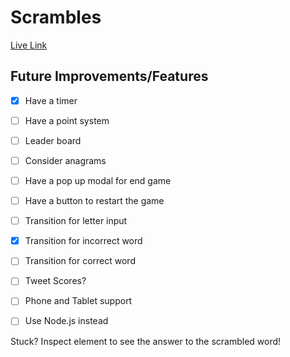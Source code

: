 # Scrambles

[Live Link][link]

[link]: http://scrambles.herokuapp.com/

## Future Improvements/Features

- [x] Have a timer
- [ ] Have a point system
- [ ] Leader board
- [ ] Consider anagrams
- [ ] Have a pop up modal for end game
- [ ] Have a button to restart the game
- [ ] Transition for letter input
- [x] Transition for incorrect word
- [ ] Transition for correct word
- [ ] Tweet Scores?
- [ ] Phone and Tablet support
- [ ] Use Node.js instead


Stuck? Inspect element to see the answer to the scrambled word!
